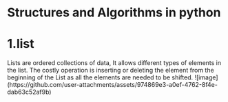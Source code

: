 # Structures and Algorithms in python

<h1> 1.list </h1>
    Lists are ordered collections of data, It allows different types of elements in the list. The costly operation is inserting or deleting the element from the beginning of the List as all the elements are needed to be shifted. 
    ![image](https://github.com/user-attachments/assets/974869e3-a0ef-4762-8f4e-dab63c52af9b)

    
